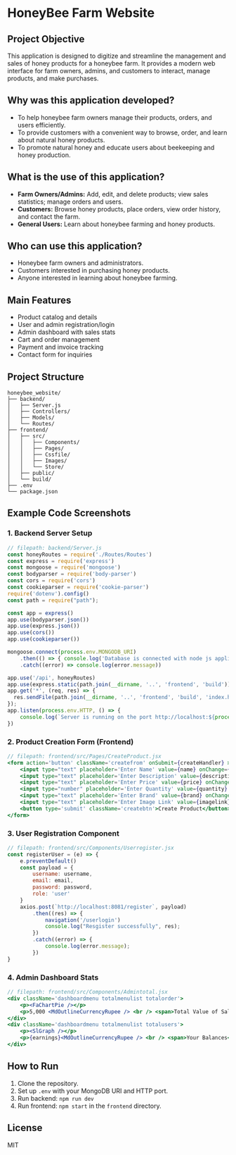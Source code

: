 # HoneyBee Farm Website

## Project Objective

This application is designed to digitize and streamline the management and sales of honey products for a honeybee farm. It provides a modern web interface for farm owners, admins, and customers to interact, manage products, and make purchases.

## Why was this application developed?

- To help honeybee farm owners manage their products, orders, and users efficiently.
- To provide customers with a convenient way to browse, order, and learn about natural honey products.
- To promote natural honey and educate users about beekeeping and honey production.

## What is the use of this application?

- **Farm Owners/Admins:** Add, edit, and delete products; view sales statistics; manage orders and users.
- **Customers:** Browse honey products, place orders, view order history, and contact the farm.
- **General Users:** Learn about honeybee farming and honey products.

## Who can use this application?

- Honeybee farm owners and administrators.
- Customers interested in purchasing honey products.
- Anyone interested in learning about honeybee farming.

## Main Features

- Product catalog and details
- User and admin registration/login
- Admin dashboard with sales stats
- Cart and order management
- Payment and invoice tracking
- Contact form for inquiries

## Project Structure

```
honeybee_website/
├── backend/
│   ├── Server.js
│   ├── Controllers/
│   ├── Models/
│   └── Routes/
├── frontend/
│   ├── src/
│   │   ├── Components/
│   │   ├── Pages/
│   │   ├── Cssfile/
│   │   ├── Images/
│   │   └── Store/
│   ├── public/
│   └── build/
├── .env
└── package.json
```

## Example Code Screenshots

### 1. Backend Server Setup

```js
// filepath: backend/Server.js
const honeyRoutes = require('./Routes/Routes')
const express = require('express')
const mongoose = require('mongoose')
const bodyparser = require('body-parser')
const cors = require('cors')
const cookieparser = require('cookie-parser')
require('dotenv').config()
const path = require("path");

const app = express()
app.use(bodyparser.json())
app.use(express.json())
app.use(cors())
app.use(cookieparser())

mongoose.connect(process.env.MONGODB_URI)
    .then(() => { console.log('Database is connected with node js application ') })
    .catch((error) => console.log(error.message))

app.use('/api', honeyRoutes)
app.use(express.static(path.join(__dirname, '..', 'frontend', 'build')))
app.get('*', (req, res) => {
  res.sendFile(path.join(__dirname, '..', 'frontend', 'build', 'index.html'));
});
app.listen(process.env.HTTP, () => {
    console.log(`Server is running on the port http://localhost:${process.env.HTTP}/`);
})
```

### 2. Product Creation Form (Frontend)

```jsx
// filepath: frontend/src/Pages/CreateProduct.jsx
<form action='button' className='createfrom' onSubmit={createHandler} >
    <input type="text" placeholder='Enter Name' value={name} onChange={(e) => setName(e.target.value)} />
    <input type="text" placeholder='Enter Description' value={description} onChange={(e) => setDescription(e.target.value)} />
    <input type="text" placeholder='Enter Price' value={price} onChange={(e) => setPrice(e.target.value)} />
    <input type="number" placeholder='Enter Quantity' value={quantity} onChange={(e) => setQuantity(e.target.value)} />
    <input type="text" placeholder='Enter Brand' value={brand} onChange={(e) => setBrand(e.target.value)} />
    <input type="text" placeholder='Enter Image Link' value={imagelink} onChange={(e) => setImagelink(e.target.value)} />
    <button type='submit' className='createbtn'>Create Product</button>
</form>
```

### 3. User Registration Component

```jsx
// filepath: frontend/src/Components/Userregister.jsx
const registerUser = (e) => {
    e.preventDefault()
    const payload = {
        username: username,
        email: email,
        password: password,
        role: 'user'
    }
    axios.post(`http://localhost:8081/register`, payload)
        .then((res) => {
            navigation('/userlogin')
            console.log("Resgister successfully", res);
        })
        .catch((error) => {
            console.log(error.message);
        })
}
```

### 4. Admin Dashboard Stats

```jsx
// filepath: frontend/src/Components/Admintotal.jsx
<div className='dashboardmenu totalmenulist totalorder'>
    <p><FaChartPie /></p>
    <p>5,000 <MdOutlineCurrencyRupee /> <br /> <span>Total Value of Sale</span></p>
</div>
<div className='dashboardmenu totalmenulist totalusers'>
    <p><SlGraph /></p>
    <p>{earnings}<MdOutlineCurrencyRupee /> <br /> <span>Your Balances</span></p>
</div>
```

## How to Run

1. Clone the repository.
2. Set up `.env` with your MongoDB URI and HTTP port.
3. Run backend: `npm run dev`
4. Run frontend: `npm start` in the `frontend` directory.

## License

MIT
